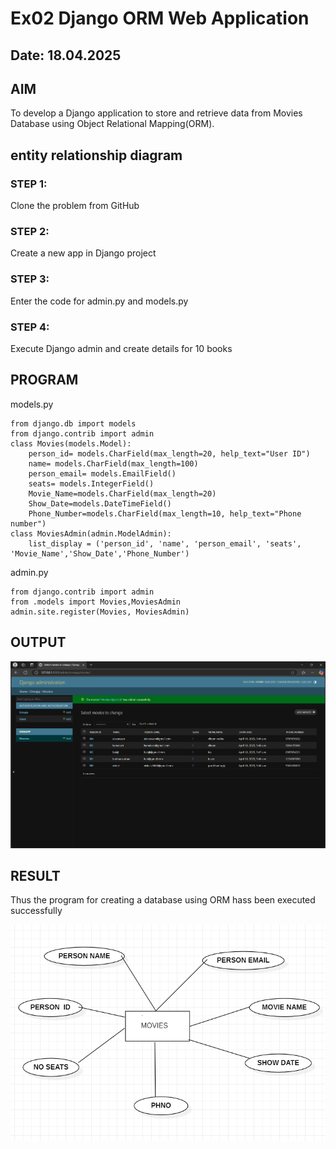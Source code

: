 # Ex02 Django ORM Web Application
## Date: 18.04.2025

## AIM
To develop a Django application to store and retrieve data from Movies Database using Object Relational Mapping(ORM).

## entity relationship diagram



### STEP 1:
Clone the problem from GitHub

### STEP 2:
Create a new app in Django project

### STEP 3:
Enter the code for admin.py and models.py

### STEP 4:
Execute Django admin and create details for 10 books

## PROGRAM
models.py
```
from django.db import models
from django.contrib import admin
class Movies(models.Model):
    person_id= models.CharField(max_length=20, help_text="User ID")
    name= models.CharField(max_length=100)
    person_email= models.EmailField()
    seats= models.IntegerField()
    Movie_Name=models.CharField(max_length=20)
    Show_Date=models.DateTimeField()
    Phone_Number=models.CharField(max_length=10, help_text="Phone number")
class MoviesAdmin(admin.ModelAdmin):
    list_display = ('person_id', 'name', 'person_email', 'seats', 'Movie_Name','Show_Date','Phone_Number')
```
admin.py
```
from django.contrib import admin
from .models import Movies,MoviesAdmin
admin.site.register(Movies, MoviesAdmin)
```

## OUTPUT
![alt text](<Screenshot 2025-04-18 111938.png>)


## RESULT
Thus the program for creating a database using ORM hass been executed successfully

![alt text](<Screenshot 2025-04-23 102749.png>)
